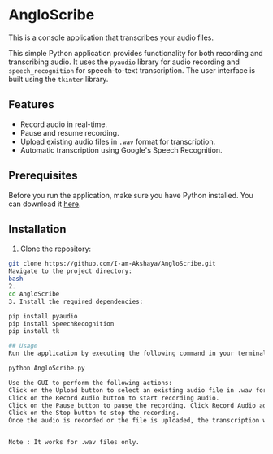 
# AngloScribe

This is a console application that transcribes your audio files.


This simple Python application provides functionality for both recording and transcribing audio. It uses the `pyaudio` library for audio recording and `speech_recognition` for speech-to-text transcription. The user interface is built using the `tkinter` library.

## Features

- Record audio in real-time.
- Pause and resume recording.
- Upload existing audio files in `.wav` format for transcription.
- Automatic transcription using Google's Speech Recognition.

## Prerequisites

Before you run the application, make sure you have Python installed. You can download it [here](https://www.python.org/downloads/).

## Installation

1. Clone the repository:

```bash
git clone https://github.com/I-am-Akshaya/AngloScribe.git
Navigate to the project directory:
bash
2.
cd AngloScribe
3. Install the required dependencies:

pip install pyaudio
pip install SpeechRecognition
pip install tk

## Usage
Run the application by executing the following command in your terminal:

python AngloScribe.py

Use the GUI to perform the following actions:
Click on the Upload button to select an existing audio file in .wav format for transcription.
Click on the Record Audio button to start recording audio.
Click on the Pause button to pause the recording. Click Record Audio again to resume.
Click on the Stop button to stop the recording.
Once the audio is recorded or the file is uploaded, the transcription will appear in the text block below the buttons.


Note : It works for .wav files only.


